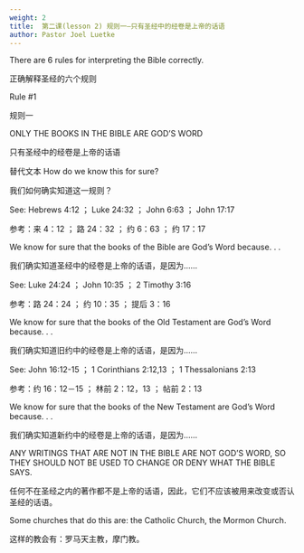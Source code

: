 ```yaml
---
weight: 2
title:  第二课(lesson 2) 规则一—只有圣经中的经卷是上帝的话语
author: Pastor Joel Luetke
---
```

There are 6 rules for interpreting the Bible correctly.

正确解释圣经的六个规则

Rule #1

规则一

ONLY THE BOOKS IN THE BIBLE ARE GOD’S WORD

只有圣经中的经卷是上帝的话语

替代文本 How do we know this for sure?

我们如何确实知道这一规则？

See: Hebrews 4:12 ； Luke 24:32 ； John 6:63 ； John 17:17

参考：来 4：12 ； 路 24：32 ； 约 6：63 ； 约 17：17

We know for sure that the books of the Bible are God’s Word because. . .

我们确实知道圣经中的经卷是上帝的话语，是因为……

See: Luke 24:24 ； John 10:35 ； 2 Timothy 3:16

参考：路 24：24 ； 约 10：35 ； 提后 3：16

We know for sure that the books of the Old Testament are God’s Word because. . .

我们确实知道旧约中的经卷是上帝的话语，是因为……

See: John 16:12-15 ； 1 Corinthians 2:12,13 ； 1 Thessalonians 2:13

参考：约 16：12－15 ； 林前 2：12，13 ； 帖前 2：13

We know for sure that the books of the New Testament are God’s Word because. . .

我们确实知道新约中的经卷是上帝的话语，是因为……

ANY WRITINGS THAT ARE NOT IN THE BIBLE ARE NOT GOD’S WORD, SO THEY SHOULD NOT BE USED TO CHANGE OR DENY WHAT THE BIBLE SAYS.

任何不在圣经之内的著作都不是上帝的话语，因此，它们不应该被用来改变或否认圣经的话语。

Some churches that do this are: the Catholic Church, the Mormon Church.

这样的教会有：罗马天主教，摩门教。